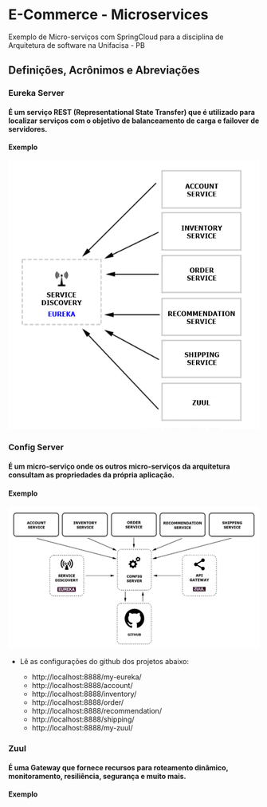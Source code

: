 # E-Commerce - Microservices

Exemplo de Micro-serviços com SpringCloud para a disciplina de Arquitetura de software na Unifacisa - PB

## Definições, Acrônimos e Abreviações

### Eureka Server

#### É um serviço REST (Representational State Transfer) que é utilizado para localizar serviços com o objetivo de balanceamento de carga e failover de servidores.

#### Exemplo

<p align="center">
<img src="https://github.com/mateus-lourenco/e-commerce-microservices/blob/developer/images/Eureka.png">
</p>

### Config Server

#### É um micro-serviço onde os outros micro-serviços da arquitetura consultam as propriedades da própria aplicação.

#### Exemplo

<p align="center">
<img src="https://github.com/mateus-lourenco/e-commerce-microservices/blob/developer/images/Config%20Server.png">
</p>

* Lê as configurações do github dos projetos abaixo:

  - http://localhost:8888/my-eureka/
  - http://localhost:8888/account/
  - http://localhost:8888/inventory/
  - http://localhost:8888/order/
  - http://localhost:8888/recommendation/
  - http://localhost:8888/shipping/
  - http://localhost:8888/my-zuul/

### Zuul

#### É uma Gateway que fornece recursos para roteamento dinâmico, monitoramento, resiliência, segurança e muito mais.

#### Exemplo

<p align="center">
<img src="">
</p>
